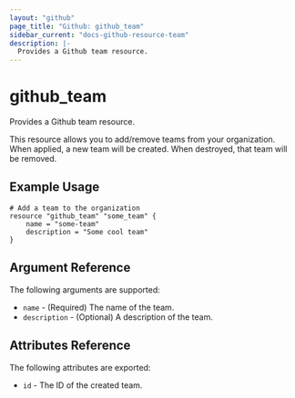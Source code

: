 ```yaml
---
layout: "github"
page_title: "Github: github_team"
sidebar_current: "docs-github-resource-team"
description: |-
  Provides a Github team resource.
---
```


# github\_team

Provides a Github team resource.

This resource allows you to add/remove teams from your organization. When applied,
a new team will be created. When destroyed, that team will be removed.

## Example Usage

```
# Add a team to the organization
resource "github_team" "some_team" {
	name = "some-team"
	description = "Some cool team"
}
```

## Argument Reference

The following arguments are supported:

* `name` - (Required) The name of the team.
* `description` - (Optional) A description of the team.

## Attributes Reference

The following attributes are exported:

* `id` - The ID of the created team.
